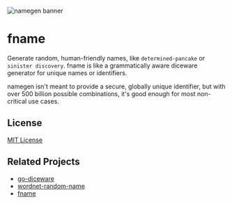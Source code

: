 ![namegen banner](.github/media/fname_banner_1.1_1280x640.png)

# fname

Generate random, human-friendly names, like `determined-pancake` or `sinister discovery`. fname is like a grammatically aware diceware generator for unique names or identifiers.

namegen isn't meant to provide a secure, globally unique identifier, but with over 500 billion possible combinations, it's good enough for most non-critical use cases.


## License

[MIT License](./LICENSE)

## Related Projects

- [go-diceware](https://github.com/sethvargo/go-diceware)
- [wordnet-random-name](https://github.com/kohsuke/wordnet-random-name)
- [fname](https://github.com/Splode/fname)

